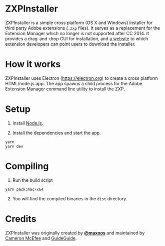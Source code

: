 # ZXPInstaller

ZXPInstaller is a simple cross platform (OS X and Windows) installer for third party Adobe extensions (`.zxp` files). It serves as a replacement for the Extension Manager which no longer is not supported after CC 2014. It provides a drag-and-drop GUI for installation, and [a website](https://zxpinstaller.com/) to which extension developers can point users to download the installer.

# How it works

ZXPInstaller uses Electron (https://electron.org) to create a cross platform HTML/node.js app. The app spawns a child process for the Adobe Extension Manager command line utility to install the ZXP.

# Setup

1. Install [Node.js](https://nodejs.org).

2. Install the dependencies and start the app.

  ```
  yarn
  yarn dev
  ```

# Compiling

1. Run the build script

  ```
  yarn pack:mac-x64
  ```

2. You will find the compiled binaries in the `dist` directory.

# Credits

ZXPInstaller was originally created by [**@maxoos**](https://github.com/maxoos) and maintained by [Cameron McEfee](https://github.com/cameronmcefee) and [GuideGuide](https://github.com/guideguide).
